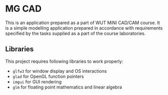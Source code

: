 # MG CAD
This is an application prepared as a part of WUT MiNI CAD/CAM course. It is a simple modelling application prepared in accordance with requirements specified by the tasks supplied as a part of the course laboratories.

## Libraries
This project requires following libraries to work properly:
* `glfw3` for window display and OS interactions
* `glad` for OpenGL function pointers
* `imgui` for GUI rendering
* `glm` for floating point mathematics and linear algebra